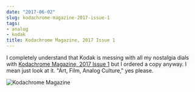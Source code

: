 ```yaml
---
date: "2017-06-02"
slug: kodachrome-magazine-2017-issue-1
tags:
- analog
- kodak
title: Kodachrome Magazine, 2017 Issue 1
---
```


I completely understand that Kodak is messing with all my nostalgia dials with [Kodachrome Magazine, 2017 Issue 1][1] but I ordered a copy anyway. I mean just look at it. "Art, Film, Analog Culture," yes please.

![Kodachrome Magazine](/img/2017/NewImage-768x384.png)

 [1]: http://store.kodak.com/store/kodak/en_US/pd/productID.5114031100/Kodachrome-Magazine-Issue1-2017
